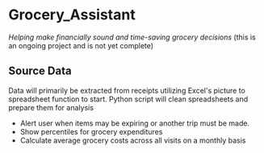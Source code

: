 # Grocery_Assistant
*Helping make financially sound and time-saving grocery decisions* (this is an ongoing project and is not yet complete)

## Source Data
Data will primarily be extracted from receipts utilizing Excel's picture to spreadsheet function to start. Python script will clean spreadsheets and prepare them for analysis
* Alert user when items may be expiring or another trip must be made.
* Show percentiles for grocery expenditures
* Calculate average grocery costs across all visits on a monthly basis
